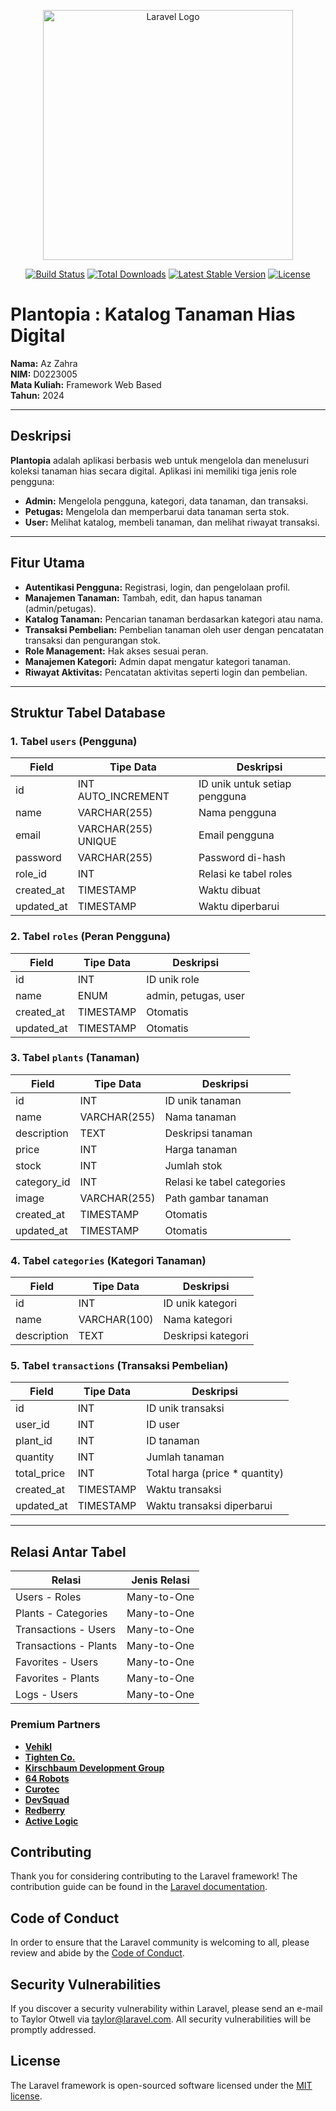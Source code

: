 <p align="center"><a href="https://laravel.com" target="_blank"><img src="https://raw.githubusercontent.com/laravel/art/master/logo-lockup/5%20SVG/2%20CMYK/1%20Full%20Color/laravel-logolockup-cmyk-red.svg" width="400" alt="Laravel Logo"></a></p>

<p align="center">
<a href="https://github.com/laravel/framework/actions"><img src="https://github.com/laravel/framework/workflows/tests/badge.svg" alt="Build Status"></a>
<a href="https://packagist.org/packages/laravel/framework"><img src="https://img.shields.io/packagist/dt/laravel/framework" alt="Total Downloads"></a>
<a href="https://packagist.org/packages/laravel/framework"><img src="https://img.shields.io/packagist/v/laravel/framework" alt="Latest Stable Version"></a>
<a href="https://packagist.org/packages/laravel/framework"><img src="https://img.shields.io/packagist/l/laravel/framework" alt="License"></a>
</p>

# Plantopia : Katalog Tanaman Hias Digital

**Nama:** Az Zahra  
**NIM:** D0223005  
**Mata Kuliah:** Framework Web Based  
**Tahun:** 2024

---

## Deskripsi

**Plantopia** adalah aplikasi berbasis web untuk mengelola dan menelusuri koleksi tanaman hias secara digital. Aplikasi ini memiliki tiga jenis role pengguna:

- **Admin:** Mengelola pengguna, kategori, data tanaman, dan transaksi.
- **Petugas:** Mengelola dan memperbarui data tanaman serta stok.
- **User:** Melihat katalog, membeli tanaman, dan melihat riwayat transaksi.

---

## Fitur Utama

- **Autentikasi Pengguna:** Registrasi, login, dan pengelolaan profil.
- **Manajemen Tanaman:** Tambah, edit, dan hapus tanaman (admin/petugas).
- **Katalog Tanaman:** Pencarian tanaman berdasarkan kategori atau nama.
- **Transaksi Pembelian:** Pembelian tanaman oleh user dengan pencatatan transaksi dan pengurangan stok.
- **Role Management:** Hak akses sesuai peran.
- **Manajemen Kategori:** Admin dapat mengatur kategori tanaman.
- **Riwayat Aktivitas:** Pencatatan aktivitas seperti login dan pembelian.

---

## Struktur Tabel Database

### 1. Tabel `users` (Pengguna)

| Field       | Tipe Data        | Deskripsi                         |
|-------------|------------------|-----------------------------------|
| id          | INT AUTO_INCREMENT | ID unik untuk setiap pengguna     |
| name        | VARCHAR(255)     | Nama pengguna                     |
| email       | VARCHAR(255) UNIQUE | Email pengguna                  |
| password    | VARCHAR(255)     | Password di-hash                  |
| role_id     | INT              | Relasi ke tabel roles             |
| created_at  | TIMESTAMP        | Waktu dibuat                      |
| updated_at  | TIMESTAMP        | Waktu diperbarui                  |

### 2. Tabel `roles` (Peran Pengguna)

| Field       | Tipe Data | Deskripsi                        |
|-------------|-----------|----------------------------------|
| id          | INT       | ID unik role                     |
| name        | ENUM      | admin, petugas, user             |
| created_at  | TIMESTAMP | Otomatis                         |
| updated_at  | TIMESTAMP | Otomatis                         |

### 3. Tabel `plants` (Tanaman)

| Field        | Tipe Data      | Deskripsi                         |
|--------------|----------------|-----------------------------------|
| id           | INT            | ID unik tanaman                   |
| name         | VARCHAR(255)   | Nama tanaman                      |
| description  | TEXT           | Deskripsi tanaman                 |
| price        | INT            | Harga tanaman                     |
| stock        | INT            | Jumlah stok                       |
| category_id  | INT            | Relasi ke tabel categories        |
| image        | VARCHAR(255)   | Path gambar tanaman               |
| created_at   | TIMESTAMP      | Otomatis                          |
| updated_at   | TIMESTAMP      | Otomatis                          |

### 4. Tabel `categories` (Kategori Tanaman)

| Field        | Tipe Data     | Deskripsi                         |
|--------------|---------------|-----------------------------------|
| id           | INT           | ID unik kategori                  |
| name         | VARCHAR(100)  | Nama kategori                     |
| description  | TEXT          | Deskripsi kategori                |

### 5. Tabel `transactions` (Transaksi Pembelian)

| Field        | Tipe Data | Deskripsi                                   |
|--------------|-----------|---------------------------------------------|
| id           | INT       | ID unik transaksi                           |
| user_id      | INT       | ID user                                     |
| plant_id     | INT       | ID tanaman                                  |
| quantity     | INT       | Jumlah tanaman                              |
| total_price  | INT       | Total harga (price * quantity)              |
| created_at   | TIMESTAMP | Waktu transaksi                             |
| updated_at   | TIMESTAMP | Waktu transaksi diperbarui                  |

---

## Relasi Antar Tabel

| Relasi                    | Jenis Relasi  |
|---------------------------|---------------|
| Users - Roles            | Many-to-One   |
| Plants - Categories      | Many-to-One   |
| Transactions - Users     | Many-to-One   |
| Transactions - Plants    | Many-to-One   |
| Favorites - Users        | Many-to-One   |
| Favorites - Plants       | Many-to-One   |
| Logs - Users             | Many-to-One   |




### Premium Partners

- **[Vehikl](https://vehikl.com/)**
- **[Tighten Co.](https://tighten.co)**
- **[Kirschbaum Development Group](https://kirschbaumdevelopment.com)**
- **[64 Robots](https://64robots.com)**
- **[Curotec](https://www.curotec.com/services/technologies/laravel/)**
- **[DevSquad](https://devsquad.com/hire-laravel-developers)**
- **[Redberry](https://redberry.international/laravel-development/)**
- **[Active Logic](https://activelogic.com)**

## Contributing

Thank you for considering contributing to the Laravel framework! The contribution guide can be found in the [Laravel documentation](https://laravel.com/docs/contributions).

## Code of Conduct

In order to ensure that the Laravel community is welcoming to all, please review and abide by the [Code of Conduct](https://laravel.com/docs/contributions#code-of-conduct).

## Security Vulnerabilities

If you discover a security vulnerability within Laravel, please send an e-mail to Taylor Otwell via [taylor@laravel.com](mailto:taylor@laravel.com). All security vulnerabilities will be promptly addressed.

## License

The Laravel framework is open-sourced software licensed under the [MIT license](https://opensource.org/licenses/MIT).
